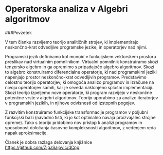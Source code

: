 # Operatorska analiza  v Algebri algoritmov

###Povzetek

V tem članku razvijemo teorijo analitičnih strojev, ki implementirajo neskončno-krat odvedljive programske jezike, in operatorjev nad njimi.

  Programski jezik definiramo kot monoid v funkcijskem vektorskem prostoru preslikav nad virtualnim pomnilnikom. Virtualni pomnilnik konstruiramo skozi tenzorsko algebro in ga opremimo s pripadajočo algebro algoritmov. Skozi to algebro konstruiramo diferencialne operatorje, ki nad programskimi jeziki napenjajo prostor neskončno-krat odvedljivih programov. Predstavimo celostno teorijo operatorjev, ki omogoča analizo programov in izračune na nivoju operatorjev samih, kar je seveda naklonjeno splošni implementaciji. Skozi teorijo izpeljemo nove operatorje, ki program razvijejo v neskončne potenčne vrste v algebri algoritmov. Teorijo uporabimo za analizo iteratorjev v programskih jezikih, in njihove odvisnosti od izstopnih pogojev. 
  
  Z razvitim konstruiramo funkcijske transformacije programov v poljubni funkcijski bazi (navadno tisti, ki jo kot optimalno navaja proizvajalec strojne opreme). 
  Tako s teorijo pridobimo nov pristop k analizi programov in sposobnost določanja časovne kompleksnosti algoritmov, z vedenjem reda napak aproksimacije.

Članek je dobra razlaga delovanja knjižnice
https://github.com/ZigaSajovic/dCpp.
